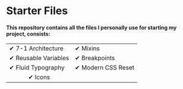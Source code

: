# Starter Files

#### This repository contains all the files I personally use for starting my project, consists:

<table border="0" style="width: 100%">
 <tr>
    <td>✔ 7-1 Architecture</td>
    <td>✔ Mixins</td>
 </tr>
 <tr>
    <td>✔ Reusable Variables</td>
    <td>✔ Breakpoints</td>
 </tr>
 <tr>
    <td>✔ Fluid Typography</td>
    <td>✔ Modern CSS Reset</td>
 </tr>
 <tr>
    <td style="text-align: center">✔ Icons</td>
 </tr>
</table>


